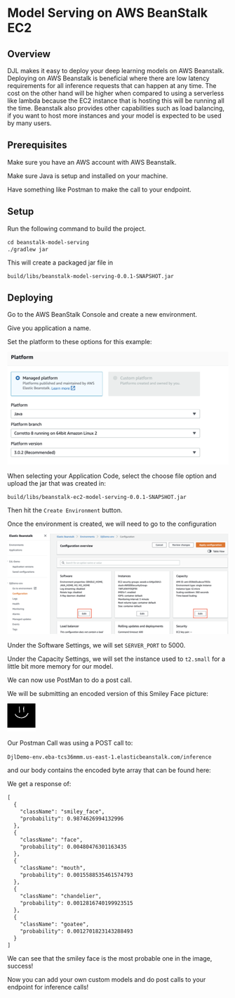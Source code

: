 # Model Serving on AWS BeanStalk EC2

## Overview
DJL makes it easy to deploy your deep learning models on AWS Beanstalk.
Deploying on AWS Beanstalk is beneficial where there are low latency requirements 
for all inference requests that can happen at any time. 
The cost on the other hand will be higher when compared to using a serverless like lambda
because the EC2 instance that is hosting this will be running all the time. 
Beanstalk also provides other capabilities such as load balancing, if you want 
to host more instances and your model is expected to be used by many users.

## Prerequisites
Make sure you have an AWS account with AWS Beanstalk.

Make sure Java is setup and installed on your machine.

Have something like Postman to make the call to your endpoint.

## Setup
Run the following command to build the project.

```shell script
cd beanstalk-model-serving
./gradlew jar
```

This will create a packaged jar file in 
```
build/libs/beanstalk-model-serving-0.0.1-SNAPSHOT.jar
```

## Deploying
Go to the AWS BeanStalk Console and create a new environment.

Give you application a name.

Set the platform to these options for this example:

![Platform Select Option](https://github.com/awslabs/djl-resources/blob/master/demo/beanstalk-model-serving/images/platform.png?raw=true)

When selecting your Application Code, select the choose file option and 
upload the jar that was created in:
```
build/libs/beanstalk-ec2-model-serving-0.0.1-SNAPSHOT.jar
```

Then hit the `Create Environment` button.

Once the environment is created, we will need to go to the configuration

![Configuration Settings](https://github.com/awslabs/djl-resources/blob/master/demo/beanstalk-model-serving/images/configuration.png?raw=true)

Under the Software Settings, we will set `SERVER_PORT` to 5000.

Under the Capacity Settings, we will set the instance used to `t2.small` for a little bit more memory for our model.

We can now use PostMan to do a post call.

We will be submitting an encoded version of this Smiley Face picture:

![Smiley Face](https://github.com/awslabs/djl-resources/blob/master/demo/beanstalk-model-serving/images/smiley.png?raw=true)

Our Postman Call was using a POST call to:

`DjlDemo-env.eba-tcs36mmm.us-east-1.elasticbeanstalk.com/inference`

and our body contains the encoded byte array that can be found here:

We get a response of:

```
[
  {
    "className": "smiley_face",
    "probability": 0.9874626994132996
  },
  {
    "className": "face",
    "probability": 0.00480476301163435
  },
  {
    "className": "mouth",
    "probability": 0.0015588535461574793
  },
  {
    "className": "chandelier",
    "probability": 0.0012816740199923515
  },
  {
    "className": "goatee",
    "probability": 0.0012701823143288493
  }
]
```

We can see that the smiley face is the most probable one in the image, success!

Now you can add your own custom models and do post calls to your endpoint
for inference calls!
